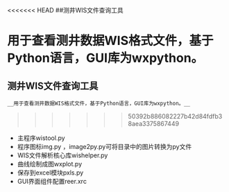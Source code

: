 <<<<<<< HEAD
##测井WIS文件查询工具

__用于查看测井数据WIS格式文件，基于Python语言，GUI库为wxpython。__
<br>
=======
测井WIS文件查询工具
------------------
    __用于查看测井数据WIS格式文件，基于Python语言，GUI库为wxpython。__
>>>>>>> 50392b886082227b42d84fdfb38aea3375867449
* 主程序wistool.py
* 程序图标img.py ，image2py.py可将目录中的图片转换为py文件
* WIS文件解析核心库wishelper.py
* 曲线绘制成图wxplot.py
* 保存到excel模块pxls.py
* GUI界面组件配置reer.xrc
 